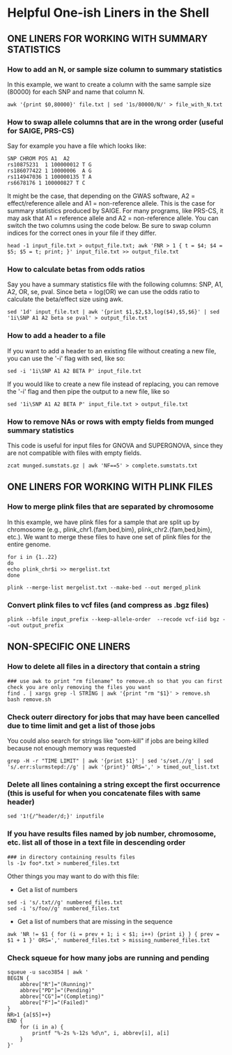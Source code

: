 # Helpful One-ish Liners in the Shell


## ONE LINERS FOR WORKING WITH SUMMARY STATISTICS

### How to add an N, or sample size column to summary statistics

In this example, we want to create a column with the same sample size (80000) for each SNP and name that column N.

```
awk '{print $0,80000}' file.txt | sed '1s/80000/N/' > file_with_N.txt
```

### How to swap allele columns that are in the wrong order (useful for SAIGE, PRS-CS)

Say for example you have a file which looks like:
```
SNP CHROM POS A1  A2
rs10875231  1 100000012 T G
rs186077422 1 10000006  A G
rs114947036 1 100000135 T A
rs6678176 1 100000827 T C
```

It might be the case, that depending on the GWAS software, A2 = effect/reference allele and A1 = non-reference allele. This is the case for summary statistics produced by SAIGE. For many programs, like PRS-CS, it may ask that A1 = reference allele and A2 = non-reference allele. You can switch the two columns using the code below. Be sure to swap column indices for the correct ones in your file if they differ. 

```
head -1 input_file.txt > output_file.txt; awk 'FNR > 1 { t = $4; $4 = $5; $5 = t; print; }' input_file.txt >> output_file.txt
```

### How to calculate betas from odds ratios

Say you have a summary statistics file with the following columns: SNP, A1, A2, OR, se, pval.
Since beta = log(OR) we can use the odds ratio to calculate the beta/effect size using awk. 

```
sed '1d' input_file.txt | awk '{print $1,$2,$3,log($4),$5,$6}' | sed '1i\SNP A1 A2 beta se pval' > output_file.txt

```


### How to add a header to a file

If you want to add a header to an existing file without creating a new file, you can use the '-i' flag with sed, like so:

```
sed -i '1i\SNP A1 A2 BETA P' input_file.txt
```

If you would like to create a new file instead of replacing, you can remove the '-i' flag and then pipe the output to a new file, like so

```
sed '1i\SNP A1 A2 BETA P' input_file.txt > output_file.txt
```



### How to remove NAs or rows with empty fields from munged summary statistics

This code is useful for input files for GNOVA and SUPERGNOVA, since they are not compatible with files with empty fields.

```
zcat munged.sumstats.gz | awk 'NF==5' > complete.sumstats.txt
```

## ONE LINERS FOR WORKING WITH PLINK FILES

### How to merge plink files that are separated by chromosome

In this example, we have plink files for a sample that are split up by chromosome (e.g., plink_chr1.{fam,bed,bim}, plink_chr2.{fam,bed,bim}, etc.). We want to merge these files to have one set of plink files for the entire genome.

```
for i in {1..22}
do
echo plink_chr$i >> mergelist.txt
done

plink --merge-list mergelist.txt --make-bed --out merged_plink
```


### Convert plink files to vcf files (and compress as .bgz files)

```
plink --bfile input_prefix --keep-allele-order  --recode vcf-iid bgz --out output_prefix
```

## NON-SPECIFIC ONE LINERS

### How to delete all files in a directory that contain a string

```
### use awk to print "rm filename" to remove.sh so that you can first check you are only removing the files you want
find . | xargs grep -l STRING | awk '{print "rm "$1}' > remove.sh
bash remove.sh
```


### Check outerr directory for jobs that may have been cancelled due to time limit and get a list of those jobs

You could also search for strings like "oom-kill" if jobs are being killed because not enough memory was requested

```
grep -H -r "TIME LIMIT" | awk '{print $1}' | sed 's/set.//g' | sed 's/.err:slurmstepd://g' | awk '{print}' ORS=',' > timed_out_list.txt
```

### Delete all lines containing a string except the first occurrence (this is useful for when you concatenate files with same header)

```
sed '1!{/^header/d;}' inputfile
```

### If you have results files named by job number, chromosome, etc. list all of those in a text file in descending order

```
### in directory containing results files
ls -1v foo*.txt > numbered_files.txt
```

Other things you may want to do with this file:

* Get a list of numbers

```
sed -i 's/.txt//g' numbered_files.txt
sed -i 's/foo//g' numbered_files.txt
```

* Get a list of numbers that are missing in the sequence

```
awk 'NR != $1 { for (i = prev + 1; i < $1; i++) {print i} } { prev = $1 + 1 }' ORS=',' numbered_files.txt > missing_numbered_files.txt
```

### Check squeue for how many jobs are running and pending

```
squeue -u saco3854 | awk '
BEGIN {
    abbrev["R"]="(Running)"
    abbrev["PD"]="(Pending)"
    abbrev["CG"]="(Completing)"
    abbrev["F"]="(Failed)"
}
NR>1 {a[$5]++}
END {
    for (i in a) {
        printf "%-2s %-12s %d\n", i, abbrev[i], a[i]
    }
}'
```

